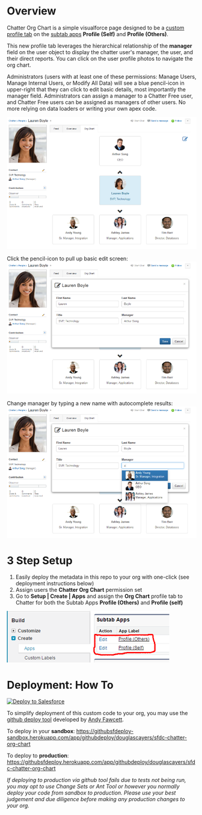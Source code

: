 Overview
========

Chatter Org Chart is a simple visualforce page designed to be a [custom profile tab](https://developer.salesforce.com/docs/atlas.en-us.salesforce_profile_tabs_cheatsheet.meta/salesforce_profile_tabs_cheatsheet/salesforce_profile_customtabdef.htm) on the [subtab apps](https://developer.salesforce.com/docs/atlas.en-us.salesforce_profile_tabs_cheatsheet.meta/salesforce_profile_tabs_cheatsheet/dev_subtab_def.htm) **Profile (Self)** and **Profile (Others)**.

This new profile tab leverages the hierarchical relationship of the **manager** field on the user object to display the chatter user's manager, the user, and their direct reports. You can click on the user profile photos to navigate the org chart.

Administrators (users with at least one of these permissions: Manage Users, Manage Internal Users, or Modify All Data) will see a blue pencil-icon in upper-right that they can click to edit basic details, most importantly the manager field. Administrators can assign a manager to a Chatter Free user, and Chatter Free users can be assigned as managers of other users. No more relying on data loaders or writing your own apex code.

![screenshot](/images/chatter-org-chart.png)

Click the pencil-icon to pull up basic edit screen:
![screenshot](/images/chatter-org-chart-edit-user.png)

Change manager by typing a new name with autocomplete results:
![screenshot](/images/chatter-org-chart-edit-manager.png)

3 Step Setup
============
1. Easily deploy the metadata in this repo to your org with one-click (see deployment instructions below)
2. Assign users the **Chatter Org Chart** permission set
3. Go to **Setup | Create | Apps** and assign the **Org Chart** profile tab to Chatter for both the Subtab Apps **Profile (Others)** and **Profile (self)**

![screenshot](/images/chatter-org-chart-subtab-apps-1.png)

Deployment: How To
==================

<a href="https://githubsfdeploy.herokuapp.com?owner=douglascayers&repo=sfdc-chatter-org-chart">
  <img alt="Deploy to Salesforce"
       src="https://raw.githubusercontent.com/afawcett/githubsfdeploy/master/src/main/webapp/resources/img/deploy.png">
</a>

To simplify deployment of this custom code to your org, you may use the [github deploy tool](http://andyinthecloud.com/2013/09/24/deploy-direct-from-github-to-salesforce/) developed by [Andy Fawcett](https://twitter.com/andyinthecloud).

To deploy in your **sandbox**:
https://githubsfdeploy-sandbox.herokuapp.com/app/githubdeploy/douglascayers/sfdc-chatter-org-chart

To deploy to **production**:
https://githubsfdeploy.herokuapp.com/app/githubdeploy/douglascayers/sfdc-chatter-org-chart

*If deploying to production via github tool fails due to tests not being run, you may opt to use Change Sets or Ant Tool or however you normally deploy your code from sandbox to production. Please use your best judgement and due diligence before making any production changes to your org.*
